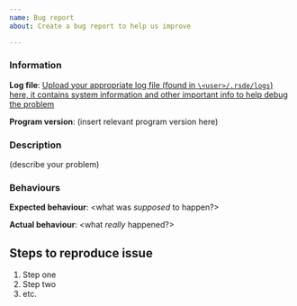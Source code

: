 ```yaml
---
name: Bug report
about: Create a bug report to help us improve

---
```


### Information
**Log file**: [Upload your appropriate log file (found in `\<user>/.rsde/logs`) here, it contains system information and other important info to help debug the problem]()

**Program version**: (insert relevant program version here)

### Description
(describe your problem)

### Behaviours
**Expected behaviour**: <what was *supposed* to happen?>

**Actual behaviour**: <what *really* happened?>

## Steps to reproduce issue
1. Step one
2. Step two
3. etc.
